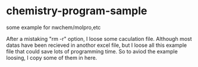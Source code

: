 # chemistry-program-sample
some example for nwchem/molpro,etc
 
 After a mistaking "rm -r" option, I loose some caculation file. Although most datas have been recieved in anothor excel file, but I loose all this example file that could save lots of programming time. So to aviod the example loosing, I copy some of them in here.
